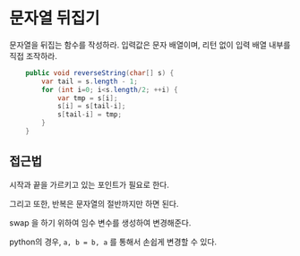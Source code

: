 # 문자열 뒤집기
문자열을 뒤집는 함수를 작성하라. 입력값은 문자 배열이며, 리턴 없이 입력 배열 내부를 직접 조작하라.

```Java
    public void reverseString(char[] s) {
        var tail = s.length - 1;
        for (int i=0; i<s.length/2; ++i) {
            var tmp = s[i];
            s[i] = s[tail-i];
            s[tail-i] = tmp;
        }
    }
```

## 접근법
시작과 끝을 가르키고 있는 포인트가 필요로 한다.

그리고 또한, 반복은 문자열의 절반까지만 하면 된다.

swap 을 하기 위하여 임수 변수를 생성하여 변경해준다.

python의 경우, `a, b = b, a` 를 통해서 손쉽게 변경할 수 있다.
